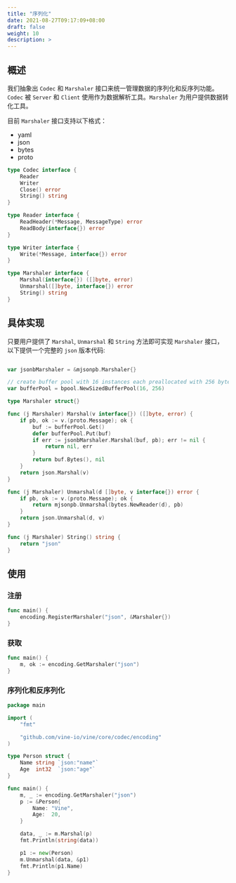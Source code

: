 ```yaml
---
title: "序列化"
date: 2021-08-27T09:17:09+08:00
draft: false
weight: 10
description: >
---
```


## 概述
我们抽象出 `Codec` 和 `Marshaler` 接口来统一管理数据的序列化和反序列功能。`Codec` 被 `Server` 和 `Client` 使用作为数据解析工具。`Marshaler` 为用户提供数据转化工具。

目前 `Marshaler` 接口支持以下格式：
- yaml
- json
- bytes
- proto
```go
type Codec interface {
	Reader
	Writer
	Close() error
	String() string
}

type Reader interface {
	ReadHeader(*Message, MessageType) error
	ReadBody(interface{}) error
}

type Writer interface {
	Write(*Message, interface{}) error
}

type Marshaler interface {
	Marshal(interface{}) ([]byte, error)
	Unmarshal([]byte, interface{}) error
	String() string
}
```
## 具体实现
只要用户提供了 `Marshal`, `Unmarshal` 和 `String` 方法即可实现 `Marshaler` 接口，以下提供一个完整的 `json` 版本代码:
```go

var jsonbMarshaler = &mjsonpb.Marshaler{}

// create buffer pool with 16 instances each preallocated with 256 bytes
var bufferPool = bpool.NewSizedBufferPool(16, 256)

type Marshaler struct{}

func (j Marshaler) Marshal(v interface{}) ([]byte, error) {
	if pb, ok := v.(proto.Message); ok {
		buf := bufferPool.Get()
		defer bufferPool.Put(buf)
		if err := jsonbMarshaler.Marshal(buf, pb); err != nil {
			return nil, err
		}
		return buf.Bytes(), nil
	}
	return json.Marshal(v)
}

func (j Marshaler) Unmarshal(d []byte, v interface{}) error {
	if pb, ok := v.(proto.Message); ok {
		return mjsonpb.Unmarshal(bytes.NewReader(d), pb)
	}
	return json.Unmarshal(d, v)
}

func (j Marshaler) String() string {
	return "json"
}
```

## 使用
### 注册 
```go
func main() {
	encoding.RegisterMarshaler("json", &Marshaler{})
}
```
### 获取
```go
func main() {
	m, ok := encoding.GetMarshaler("json")
}
```
### 序列化和反序列化
```go
package main

import (
	"fmt"

	"github.com/vine-io/vine/core/codec/encoding"
)

type Person struct {
	Name string `json:"name"`
	Age  int32  `json:"age"`
}

func main() {
	m, _ := encoding.GetMarshaler("json")
	p := &Person{
		Name: "Vine",
		Age:  20,
	}

	data, _ := m.Marshal(p)
	fmt.Println(string(data))

	p1 := new(Person)
	m.Unmarshal(data, &p1)
	fmt.Println(p1.Name)
}
```